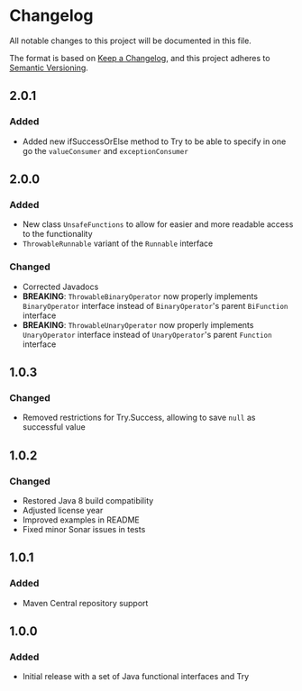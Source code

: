 # Changelog

All notable changes to this project will be documented in this file.

The format is based on [Keep a Changelog](https://keepachangelog.com/en/1.0.0/),
and this project adheres to [Semantic Versioning](https://semver.org/spec/v2.0.0.html).

## 2.0.1

### Added

- Added new ifSuccessOrElse method to Try to be able to specify in one go the ```valueConsumer``` and ```exceptionConsumer```

## 2.0.0

### Added

- New class `UnsafeFunctions` to allow for easier and more readable access to the functionality
- `ThrowableRunnable` variant of the `Runnable` interface

### Changed

- Corrected Javadocs
- **BREAKING**: `ThrowableBinaryOperator` now properly implements `BinaryOperator` interface instead of
  `BinaryOperator`'s parent `BiFunction` interface
- **BREAKING**: `ThrowableUnaryOperator` now properly implements `UnaryOperator` interface instead of `UnaryOperator`'s
  parent `Function` interface

## 1.0.3

### Changed

- Removed restrictions for Try.Success, allowing to save `null` as successful value

## 1.0.2

### Changed

- Restored Java 8 build compatibility
- Adjusted license year
- Improved examples in README
- Fixed minor Sonar issues in tests

## 1.0.1

### Added

- Maven Central repository support

## 1.0.0

### Added

- Initial release with a set of Java functional interfaces and Try